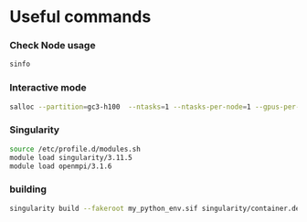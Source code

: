 # Useful commands
### Check Node usage
```bash
sinfo
```
### Interactive mode

```bash
salloc --partition=gc3-h100  --ntasks=1 --ntasks-per-node=1 --gpus-per-node=1 --cpus-per-task=32 --time=60
```

### Singularity 
```bash
source /etc/profile.d/modules.sh
module load singularity/3.11.5
module load openmpi/3.1.6
```

### building 
```bash
singularity build --fakeroot my_python_env.sif singularity/container.def
```
